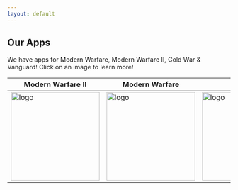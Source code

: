 ```yaml
---
layout: default
---
```


## Our Apps
We have apps for Modern Warfare, Modern Warfare II, Cold War & Vanguard! Click on an image to learn more!

|Modern Warfare II|Modern Warfare|Cold War|Vanguard|
|-|-|-|-|
|<a href="/mwii"><img width="200" alt="logo"  src="https://camotracker.djr.li/appstore.png" style="max-width:100%;"></a>|<a href="/mw"><img width="200" alt="logo"  src="https://camotracker.djr.li/mwtracker.png" style="max-width:100%;"></a>|<a href="/cw"><img width="200" alt="logo" src="https://camotracker.djr.li/camo%20tracker.png" style="max-width:100%;"></a>|<a href="/vanguard"><img width="200" alt="logo" src="https://camotracker.djr.li/iTunesArtwork@2x.png" style="max-width:100%;"></a>|
